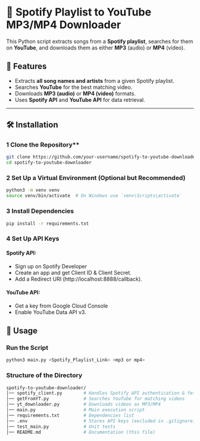 # 🎵 Spotify Playlist to YouTube MP3/MP4 Downloader

This Python script extracts songs from a **Spotify playlist**, searches for them on **YouTube**, and downloads them as either **MP3** (audio) or **MP4** (video). 

## 🚀 Features
- Extracts **all song names and artists** from a given Spotify playlist.
- Searches **YouTube** for the best matching video.
- Downloads **MP3 (audio)** or **MP4 (video)** formats.
- Uses **Spotify API** and **YouTube API** for data retrieval.

---

## 🛠️ Installation

### 1 Clone the Repository**
```sh
git clone https://github.com/your-username/spotify-to-youtube-downloader.git
cd spotify-to-youtube-downloader

```
### 2 Set Up a Virtual Environment (Optional but Recommended)

```sh
python3 -m venv venv
source venv/bin/activate  # On Windows use `venv\Scripts\activate`

```

### 3 Install Dependencies

```sh
pip install -r requirements.txt
```

### 4 Set Up API Keys

#### Spotify API:
- Sign up on Spotify Developer
- Create an app and get Client ID & Client Secret.
- Add a Redirect URI (http://localhost:8888/callback).
#### YouTube API:
- Get a key from Google Cloud Console
- Enable YouTube Data API v3.


## 🎯 Usage
### Run the Script
```sh
python3 main.py <Spotify_Playlist_Link> <mp3 or mp4>
```


### Structure of the Directory
```sh
spotify-to-youtube-downloader/
│── spotify_client.py        # Handles Spotify API authentication & fetching songs
│── getFromYT.py             # Searches YouTube for matching videos
│── yt_downloader.py         # Downloads videos as MP3/MP4
│── main.py                  # Main execution script
│── requirements.txt         # Dependencies list
│── .env                     # Stores API keys (excluded in .gitignore)
│── test_main.py             # Unit tests
│── README.md                # Documentation (this file)
```
